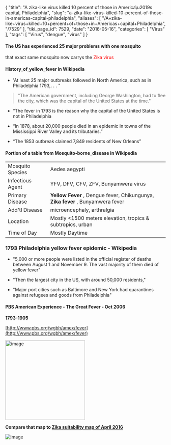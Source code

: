 {
    "title": "A zika-like virus killed 10 percent of those in America\u2019s capital, Philadelphia",
    "slug": "a-zika-like-virus-killed-10-percent-of-those-in-americas-capital-philadelphia",
    "aliases": [
        "/A+zika-like+virus+killed+10+percent+of+those+in+Americas+capital+Philadelphia",
        "/7529"
    ],
    "tiki_page_id": 7529,
    "date": "2016-05-16",
    "categories": [
        "Virus"
    ],
    "tags": [
        "Virus",
        "dengue",
        "virus"
    ]
}


#### The US has experienced 25 major problems with one mosquito  
 that exact same mosquito now carrys the <span style="color:#F00;">Zika virus</span>

#### History_of_yellow_fever in Wikipedia

* 'At least 25 major outbreaks followed in North America, such as in Philadelphia 1793,. . . "

> "The American government, including George Washington, had to flee the city, which was the capital of the United States at the time."

* “The fever in 1793 is the reason why the capital of the United States is not in Philadelphia

* “In 1878, about 20,000 people died in an epidemic in towns of the Mississippi River Valley and its tributaries.”

* “The 1853 outbreak claimed 7,849 residents of New Orleans”

#### Portion of a table from Mosquito-borne_disease in Wikipedia

| | |
| --- | --- |
| Mosquito Species | Aedes aegypti |
| Infectious Agent | YFV, DFV, CFV, ZFV, Bunyamwera virus |
| Primary Disease |  **Yellow Fever** , Dengue fever, Chikungunya, <br> **Zika fever** , Bunyamwera fever |
| Add'tl Disease | microencephaly, arthralgia |
| Location | Mostly <1500 meters elevation, tropics & subtropics, urban |
| Time of Day | Mostly Daytime |

### 1793 Philadelphia yellow fever epidemic - Wikipedia

* "5,000 or more people were listed in the official register of deaths between August 1 and November 9. The vast majority of them died of yellow fever"

* "Then the largest city in the US, with around 50,000 residents,"

* "Major port cities such as Baltimore and New York had quarantines against refugees and goods from Philadelphia"

#### PBS American Experience - The Great Fever - Oct 2006

 **1793-1905** 

[http://www.pbs.org/wgbh/amex/fever](http://www.pbs.org/wgbh/amex/fever)

<img src="https://d378j1rmrlek7x.cloudfront.net/attachments/jpeg/yellow-fever-map.jpg" alt="image" width="250">

 **Compare that map to [Zika suitability map of April 2016](/tags/zika-suitability-map-of-april-2016.html)** 

<img src="https://d378j1rmrlek7x.cloudfront.net/attachments/jpeg/zika-suitability-map-april-2016.jpg" alt="image">